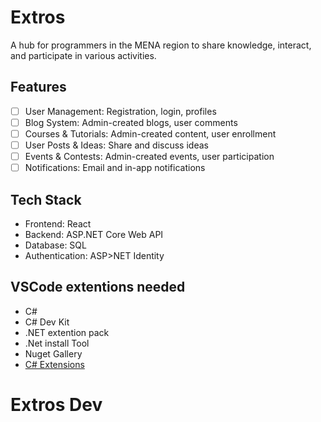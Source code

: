 # Extros

A hub for programmers in the MENA region to share knowledge, interact, and participate in various activities.

## Features

- [ ] User Management: Registration, login, profiles
- [ ] Blog System: Admin-created blogs, user comments
- [ ] Courses & Tutorials: Admin-created content, user enrollment
- [ ] User Posts & Ideas: Share and discuss ideas
- [ ] Events & Contests: Admin-created events, user participation
- [ ] Notifications: Email and in-app notifications

## Tech Stack

- Frontend: React
- Backend: ASP.NET Core Web API
- Database: SQL
- Authentication: ASP>NET Identity

## VSCode extentions needed
- C#
- C# Dev Kit
- .NET extention pack
- .Net install Tool
- Nuget Gallery
- [C# Extensions](https://marketplace.visualstudio.com/items?itemName=kreativ-software.csharpextensions)

# Extros Dev

